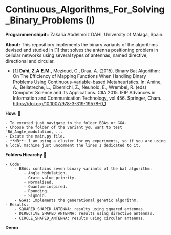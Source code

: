 # Continuous_Algorithms_For_Solving_Binary_Problems (I)

**Programmer:shipit:**: Zakaria Abdelmoiz DAHI, University of Malaga, Spain. 

**About:** This repositiory implements the binary variants of the algorithms devised and studied in [1] that solves the antenna positioning problem in cellular networks using several types of antennas, named directive, directional and circular.

- [1] **Dahi, Z.A.E.M.**, Mezioud, C., Draa, A. (2015). Binary Bat Algorithm: On The Efficiency of Mapping Functions When Handling Binary Problems Using Continuous-variable-based Metaheuristics. In: Amine, A., Bellatreche, L., Elberrichi, Z., Neuhold, E., Wrembel, R. (eds) Computer Science and Its Applications. CIIA 2015. IFIP Advances in Information and Communication Technology, vol 456. Springer, Cham. https://doi.org/10.1007/978-3-319-19578-0_1 

**How: :green_book:** 

    - To excuted just navigate to the folder BBAs or GGA.
    - Choose the folder of the variant you want to test `BA_Angle_modulation, ...
    - Excute the main.py file.
    - **NB**: I am using a cluster for my experiments, so if you are using a local machine just uncomment the lines I dedicated to it.


**Folders Hiearchy :open_file_folder:**
    
    - Code:
        - BBAs: contains seven binary variants of the bat algorithm:
            - Angle Modulation.
            - Grate value priority.
            - Normalised.
            - Quantum-inspired.
            - Rounding.
            - Sigmoid.
        - GGAs: Implements the generational genetic algorithm.
    - Results:
        - SQUARED_SHAPED_ANTENNA: results using squared antennas.
        - DIRECTIVE_SHAPED_ANTENNA: results using directive antennas.
        - CIRCLE_SHAPED_ANTENNA: results using circular antennas.
        
**Demo**

